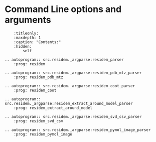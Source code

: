 
# Command Line options and arguments

```{toctree}
    :titleonly:
    :maxdepth: 1
    :caption: "Contents:"
    :hidden:
        self

```





```{eval-rst}
.. autoprogram:: src.residem._argparse:residem_parser 
    :prog: residem
    
.. autoprogram:: src.residem._argparse:residem_pdb_mtz_parser 
    :prog: residem_pdb_mtz
     
.. autoprogram:: src.residem._argparse:residem_coot_parser 
    :prog: residem_coot
    
.. autoprogram:: src.residem._argparse:residem_extract_around_model_parser 
    :prog: residem_extract_around_model
    
.. autoprogram:: src.residem._argparse:residem_svd_csv_parser 
    :prog: residem_svd_csv
    
.. autoprogram:: src.residem._argparse:residem_pymol_image_parser 
    :prog: residem_pymol_image
```











<script>
document.querySelectorAll('a[href^="http"]').forEach(link => {
    link.setAttribute('target', '_blank');
});
</script>